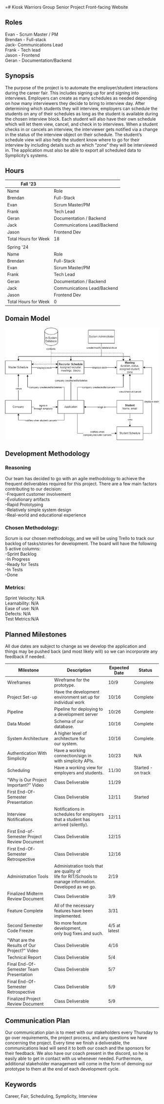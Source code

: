 =# Kiosk Warriors
Group Senior Project Front-facing Website


## Roles
Evan - Scrum Master / PM<br>
Brendan - Full-stack<br>
Jack- Communications Lead<br>
Frank - Tech lead<br>
Jason - Frontend<br>
Geran - Documentation/Backend<br>

## Synopsis
The purpose of the project is to automate the employer/student interactions during the career fair. This includes signing up for and signing into interviews. Employers can create as many schedules as needed depending on how many interviewers they decide to bring to interview day.  After determining which students they will interview, employers can schedule the students on any of their schedules as long as the student is available during the chosen interview block. Each student will also have their own schedule which will let them view, cancel, and check in to interviews. When a student checks in or cancels an interview, the interviewer gets notified via a change in the status of the interview object on their schedule. The student’s schedule view will also help the student know where to go for their interview by including details such as which “zone” they will be interviewed in. The application must also be able to export all scheduled data to Symplicity’s systems. 

## Hours
| Fall '23             |                             |
| -------------------- | --------------------------- |
| Name                 | Role                        | Week 2 Hours | Week 3 Hours | Week 4 Hours | Week 5 Hours | Week 6 Hours | Week 7 Hours | Week 8 Hours | Week 9 Hours | Week 10 Hours | Week 11 Hours | Week 12 Hours | Week 13 Hours | Week 14 Hours | Week 15 Hours |  |
| Brendan              | Full-Stack                  | 3 | 3 | 3 | 5 | 4 | 7.5 | 3 | 12 | 4.5 | 3 | 7 |  |  |  |  |
| Evan                 | Scrum Master/PM             | 3 | 3 | 3 | 5.25 | 3 | 2 | 4 | 4 | 4.5 | 5 | 4 | 2.5 | 8 |  |  |
| Frank                | Tech Lead                   | 3 | 3 | 3 | 4 | 2 | 5 | 4 | 8 | 10 | 6 | 23 |  |  |  |  |
| Geran                | Documentation / Backend     | 3 | 3 | 3 | 4 | 4 | 3 | 4 | 9 | 4 | 6.5 | 8.5 | 7.5 | 3 |  |  |
| Jack                 | Communications Lead/Backend | 3 | 3 | 3 | 5 | 3 | 3 | 4 | 5 | 10 | 2.5 | 3.5 | 2.5 | 3 |  |  |
| Jason                | Frontend Dev                | 3 | 3 | 3 | 6 | 3 | 3 | 3 | 4 | 5.5 | 3 | 8 | 2.5 | 3 |  |  |
| Total Hours for Week | 18                          | 18 | 18 | 29.25 | 19 | 23.5 | 22 | 42 | 38.5 | 26 | 54 | 15 | 17 | 0 |  |
|                      |                             |  |  |  |  |  |  |  |  |  |  |  |  |  |  |  |
| Spring '24           |
| Name                 | Role                        | Week 1 Hours | Week 2 Hours | Week 3 Hours | Week 4 Hours | Week 5 Hours | Week 6 Hours | Week 7 Hours | Week 8 Hours | Week 9 Hours | Week 10 Hours | Week 11 Hours | Week 12 Hours | Week 13 Hours | Week 14 Hours | Week 15 Hours |
| Brendan              | Full-Stack                  |  |  |  |  |  |  |  |  |  |  |  |  |  |  |  |
| Evan                 | Scrum Master/PM             |  |  |  |  |  |  |  |  |  |  |  |  |  |  |  |
| Frank                | Tech Lead                   |  |  |  |  |  |  |  |  |  |  |  |  |  |  |  |
| Geran                | Documentation / Backend     |  |  |  |  |  |  |  |  |  |  |  |  |  |  |  |
| Jack                 | Communications Lead/Backend |  |  |  |  |  |  |  |  |  |  |  |  |  |  |  |
| Jason                | Frontend Dev                |  |  |  |  |  |  |  |  |  |  |  |  |  |  |  |
| Total Hours for Week | 0                           | 0 | 0 | 0 | 0 | 0 | 0 | 0 | 0 | 0 | 0 | 0 | 0 | 0 | 0 |

## Domain Model
![Domain Model](domain_model.png)

## Development Methodology
### Reasoning
Our team has decided to go with an agile methodology to achieve the frequent deliverables required for this project. There are a few main factors contributing to our decision: <br>
-Frequent customer involvement<br>
-Evolutionary artifacts<br>
-Rapid Prototyping<br>
-Relatively simple system design<br>
-Real-world and educational experience<br>
### Chosen Methodology:
Scrum is our chosen methodology, and we will be using Trello to track our backlog of tasks/stories for development. The board will have the following 5 active columns: <br>
-Sprint Backlog<br>
-In Progress<br>
-Ready for Tests<br>
-In Tests<br>
-Done<br>

### Metrics:
Sprint Velocity: N/A <br>
Learnability: N/A<br>
Ease of use: N/A<br>
Defects: N/A<br>
Test Metrics:N/A<be>

## Planned Milestones
All due dates are subject to change as we develop the application and things may be pushed back (and most likely will) so we can incorporate any feedback if needed.

|            Milestone           |                                                    Description                                                   |      Expected Date     |                 Status                 |
|--------------------------------|------------------------------------------------------------------------------------------------------------------|------------------------|----------------------------------------|
| Wireframes                     | Wireframe for the prototype.                                                                                     |          10/9          | Complete                               |
| Project Set-up                 | Have the development environment set up for individual work                                                      |          10/16         | Complete                               |
| Pipeline                       | Pipeline for deploying to a development server                                                                   |          10/26         | Complete                               |
| Data Model                     | Schema of our database.                                                                                          |          10/16         | Complete                               |
| System Architecture            | A higher level of architecture for <br>our system.                                                               |          10/16         | Complete                               |
| Authentication With Simplicity | Have a working connection/sign in <br>with simplicity APIs.                                                      |          10/23         | N/A                                    |
| Scheduling                     | Have a working view for employers and students.                                                                  |          11/30         | Started - on track                     |
| "Why is Our Project Important?" Video | Class Deliverable                                                                                         |          11/29         |                                        |
| First End-Of-Semester Presentation    | Class Deliverable                                                                                         |          12/11         | Started                                |
| Interview Notifications        | Notifications in schedules for employers <br>that a student has arrived (silently).                              |          12/11         |                                        |
| First End-of-Semester Project Review Document  | Class Deliverable                                                                                |          12/15         |                                        |
| First End-Of-Semester Retrospective            | Class Deliverable                                                                                |          12/16         |                                        |
| Administration Tools           | Administration tools that are quality of <br>life for RIT/Schools to manage information. <br>Developed as we go. |           2/19         |                                        |
| Finalized Midterm Review Document              | Class Deliverable                                                                                |            3/9         |                                        |
| Feature Complete               | All of the necessary features have been implemented.                                                             |           3/31         |                                        |
| Second Semester Code Freeze    | No more feature development, <br>only bug fixes and such.                                                        |      4/5 at latest     |                                        |
| "What are the Results of Our Project?" Video   | Class Deliverable                                                                                |           4/16         |                                        |
| Technical Report               | Class Deliverable                                                                                                |            5/4         |                                        |
| Final End-Of-Semester Team Presentation        | Class Deliverable                                                                                |            5/7         |                                        |
| Final End-Of-Semester Retrospective            | Class Deliverable                                                                                |            5/9         |                                        |
| Finalized Project Review Document              | Class Deliverable                                                                                |            5/9         |                                        |


## Communication Plan
Our communication plan is to meet with our stakeholders every Thursday to go over requirements, the project process, and any questions we have concerning the project. Every time we finish a deliverable, the communications lead will send it to both our coach and the sponsors for their feedback. We also have our coach present in the discord, so he is easily able to get in contact with us whenever needed. Furthermore, additional stakeholder management will come in the form of demoing our prototype to them at the end of each development cycle.

## Keywords
Career, Fair, Scheduling, Symplicity, Interview
